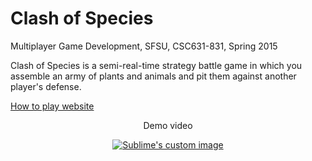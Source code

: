 # Clash of Species
Multiplayer Game Development, SFSU, CSC631-831, Spring 2015

Clash of Species is a semi-real-time strategy battle game in which you assemble an army of plants and animals and pit them against another player's defense.

[How to play website](http://thecity.sfsu.edu/~bsaylor/how-to-play/clash-of-species.html)

<p align="center">
Demo video
</p>
<p align="center">

<a href="http://www.youtube.com/watch?v=byOS0uw5Qlc">
  <img src="http://img.youtube.com/vi/byOS0uw5Qlc/0.jpg" alt="Sublime's custom image" />
  </a>
</p>

